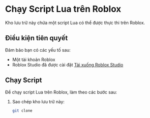 # Chạy Script Lua trên Roblox

Kho lưu trữ này chứa một script Lua có thể được thực thi trên Roblox.

## Điều kiện tiên quyết

Đảm bảo bạn có các yếu tố sau:

- Một tài khoản Roblox
- Roblox Studio đã được cài đặt [Tải xuống Roblox Studio](https://www.roblox.com/create)

## Chạy Script

Để chạy script Lua trên Roblox, làm theo các bước sau:

1. Sao chép kho lưu trữ này:
   ```sh
   git clone 
